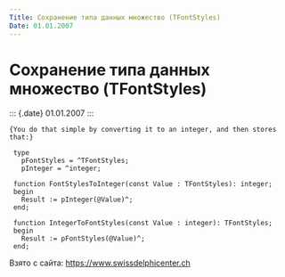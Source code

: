 ```yaml
---
Title: Сохранение типа данных множество (TFontStyles)
Date: 01.01.2007
---
```



Сохранение типа данных множество (TFontStyles)
==============================================

::: {.date}
01.01.2007
:::

    {You do that simple by converting it to an integer, and then stores that:}
     
     type
       pFontStyles = ^TFontStyles;
       pInteger = ^integer;
     
     function FontStylesToInteger(const Value : TFontStyles): integer;
     begin
       Result := pInteger(@Value)^;
     end;
     
     function IntegerToFontStyles(const Value : integer): TFontStyles;
     begin
       Result := pFontStyles(@Value)^;
     end;

Взято с сайта: <https://www.swissdelphicenter.ch>
